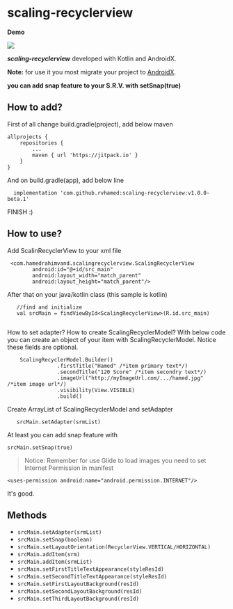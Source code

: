 # scaling-recyclerview


__Demo__


![](20181203_182931.gif)


***scaling-recyclerview*** developed with Kotlin and AndroidX. 

__Note:__ for use it you most migrate your project to [AndroidX](https://developer.android.com/jetpack/androidx/migrate).

__you can add snap feature to your S.R.V. with setSnap(true)__




## How to add?

First of all change build.gradle(project), add below maven
```
allprojects {
    repositories {
        ...
        maven { url 'https://jitpack.io' }
    }
}
```
And on build.gradle(app), add below line
```
  implementation 'com.github.rvhamed:scaling-recyclerview:v1.0.0-beta.1'
```
FINISH :)

## How to use?

Add ScalinRecyclerView to your xml file
```
 <com.hamedrahimvand.scalingrecyclerview.ScalingRecyclerView
        android:id="@+id/src_main"
        android:layout_width="match_parent"
        android:layout_height="match_parent"/>

```

After that on your java/kotlin class (this sample is kotlin)
```
   //find and initialize
   val srcMain = findViewById<ScalingRecyclerView>(R.id.src_main)
        
```
How to set adapter? How to create ScalingRecyclerModel?
With below code you can create an object of your item with ScalingRecyclerModel. Notice these fields are optional.
```
    ScalingRecyclerModel.Builder()
                .firstTitle("Hamed" /*item primary text*/)  
                .secondTitle("120 Score" /*item secondry text*/)
                .imageUrl("http://myImageUrl.com/.../hamed.jpg"  /*item image url*/) 
                .visibility(View.VISIBLE)
                .build()

```
Create ArrayList of ScalingRecyclerModel and setAdapter

```
   srcMain.setAdapter(srmList)

```
At least  you can add snap feature with
```
srcMain.setSnap(true)
```
> Notice: Remember for use Glide to load images you need to set Internet Permission in manifest
```
<uses-permission android:name="android.permission.INTERNET"/>

```
It's good. 


## Methods

- ```srcMain.setAdapter(srmList)```
- ```srcMain.setSnap(boolean)```
- ```srcMain.setLayoutOrientation(RecyclerView.VERTICAL/HORIZONTAL)```
- ```srcMain.addItem(srm)```
- ```srcMain.addItem(srmList)```
- ```srcMain.setFirstTitleTextAppearance(styleResId)```
- ```srcMain.setSecondTitleTextAppearance(styleResId)```
- ```srcMain.setFirstLayoutBackground(resId)```
- ```srcMain.setSecondLayoutBackground(resId)```
- ```srcMain.setThirdLayoutBackground(resId)```




        
